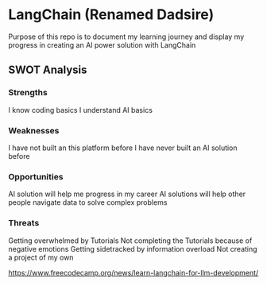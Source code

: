 # LangChain (Renamed Dadsire)
Purpose of this repo is to document my learning journey and display my progress in creating an AI power solution with LangChain

## SWOT Analysis

### Strengths 

I know coding basics
I understand AI basics

### Weaknesses 

I have not built an this platform before 
I have never built an AI solution before 

### Opportunities 

AI solution will help me progress in my career
AI solutions will help other people navigate data to solve complex problems

### Threats 

Getting overwhelmed by Tutorials
Not completing the Tutorials because of negative emotions 
Getting sidetracked by information overload
Not creating a project of my own 


https://www.freecodecamp.org/news/learn-langchain-for-llm-development/
